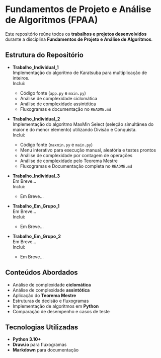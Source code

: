 # Fundamentos de Projeto e Análise de Algoritmos (FPAA)

Este repositório reúne todos os **trabalhos e projetos desenvolvidos** durante a disciplina **Fundamentos de Projeto e Análise de Algoritmos**.

## Estrutura do Repositório

- **Trabalho_Individual_1**  
  Implementação do algoritmo de Karatsuba para multiplicação de inteiros.  
  Inclui:
  - Código fonte (`app.py` e `main.py`)  
  - Análise de complexidade ciclomática  
  - Análise de complexidade assintótica  
  - Fluxogramas e documentação no `README.md`  

- **Trabalho_Individual_2**  
  Implementação do algoritmo MaxMin Select (seleção simultânea do maior e do menor elemento) utilizando Divisão e Conquista. <br>
  Inclui:
  - Código fonte (`maxmin.py` e `main.py`)
  - Menu interativo para execução manual, aleatória e testes prontos
  - Análise de complexidade por contagem de operações
  - Análise de complexidade pelo Teorema Mestre
  - Fluxogramas e Documentação completa no `README.md`

- **Trabalho_Individual_3**  
  Em Breve... <br>
  Inclui:
  - Em Breve...

- **Trabalho_Em_Grupo_1**  
  Em Breve... <br>
  Inclui:
  - Em Breve...

- **Trabalho_Em_Grupo_2**  
  Em Breve... <br>
  Inclui:
  - Em Breve...

## Conteúdos Abordados

- Análise de complexidade **ciclomática**  
- Análise de complexidade **assintótica** 
- Aplicação do **Teorema Mestre** 
- Estruturas de decisão e fluxogramas  
- Implementação de algoritmos em **Python**  
- Comparação de desempenho e casos de teste  

##  Tecnologias Utilizadas

- **Python 3.10+**
- **Draw.io** para fluxogramas
- **Markdown** para documentação

